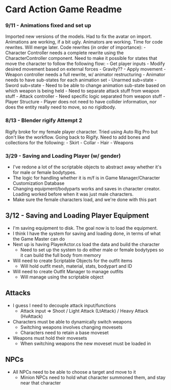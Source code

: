 # Card Action Game Readme

### 9/11 - Animations fixed and set up
Imported new versions of the models. Had to fix the avatar on import. Animations are working, if a bit ugly. Animators are working. Time for code rewrites. Will merge later.
Code rewrites (in order of importance):
	- Character Controller needs a complete rewrite using the CharacterController component. Need to make it possible for states that move the character to follow the following flow:
		- Get player inputs
		- Modify desired movement based on external forces
			- Gravity??
		- Apply movement
	- Weapon controller needs a full rewrite, w/ animator restructuring
		- Animator needs to have sub-states for each animation set
			- Unarmed sub=state
			- Sword sub=state
		- Need to be able to change animation sub-state based on which weapon is being held
		- Need to separate attack stuff from weapon stuff
	- Attack controller
		- Need specific logic separated from weapon stuff
	- Player Structure
		- Player does not need to have collider information, nor does the entity really need to move, so no rigidbody.

### 8/13 - Blender rigify Attempt 2
Rigify broke for my female player character. Tried using Auto Rig Pro but don't like the workflow. Going back to Rigify. Need to add bones and collections for the following:
	- Skirt
	- Collar
	- Hair
	- Weapons

### 3/29 - Saving and Loading Player (w/ gender)
- I've redone a lot of the scriptable objects to abstract away whether it's for male or female bodytypes.
- The logic for handling whether it is m/f is in Game Manager/Character Customization Database
- Changing equipment/bodyparts works and saves in character creator. Loading worked before when it was just male characters.
- Make sure the female characters load, and we're done with this part

## 3/12 - Saving and Loading Player Equipment
- I'm saving equipment to disk. The goal now is to load the equipment.
- I think I have the system for saving and loading done, in terms of what the Game Master can do
- Next up is having PlayerActor.cs load the data and build the character
	- Need to set up the system to do either male or female bodytypes so it can build the full body from memory
- Will need to create Scriptable Objects for the outfit items
	- Will hold outfit mesh, material, stats, bodypart and ID
- Will need to create Outfit Manager to manage outfits
	- Will manage using the scriptable object

## Attacks
- I guess I need to decouple attack input/functions
	- Attack input => Shoot / Light Attack (LtAttack) / Heavy Attack (HvAttack)
- Characters must be able to dynamically switch weapons
	- Switching weapons involves changing movesets
	- Characters need to retain a base moveset
- Weapons must hold their movesets
	- When switching weapons the new moveset must be loaded in
	
## NPCs
- All NPCs need to be able to choose a target and move to it
	- Minion NPCs need to hold what character summoned them, and stay near that character